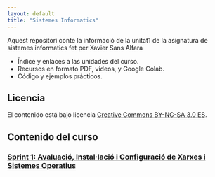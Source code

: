 ```yaml
---
layout: default
title: "Sistemes Informatics"
---
```


Aquest repositori conte la informació de la unitat1 de la asignatura de sistemes informatics fet per Xavier Sans Alfara

- Índice y enlaces a las unidades del curso.
- Recursos en formato PDF, vídeos, y Google Colab.
- Código y ejemplos prácticos.

## Licencia

El contenido está bajo licencia [Creative Commons BY-NC-SA 3.0 ES](LICENSE.md).

## Contenido del curso

### [Sprint 1: Avaluació, Instal·lació i Configuració de Xarxes i Sistemes Operatius](sp1/sp1.md)  

